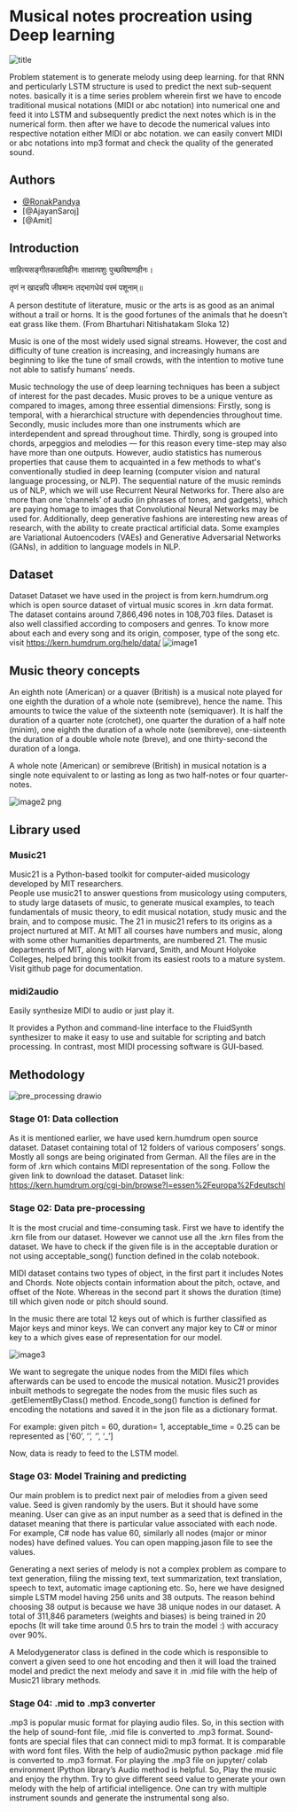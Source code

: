# Musical notes procreation using Deep learning

![title](https://user-images.githubusercontent.com/66405302/162425568-ed0327cb-51ad-46af-8216-c4f79ff3368c.png)

Problem statement is to generate melody using deep learning. for that RNN and perticularly LSTM structure is used to predict the next sub-sequent notes. basically it is a time series problem wherein first we have to encode traditional musical notations (MIDI or abc notation) into numerical one and feed it into LSTM and subsequently predict the next notes which is in the numerical form. then after we have to decode the numerical values into respective notation either MIDI or abc notation. we can easily convert MIDI or abc notations into mp3 format and check the quality of the generated sound.


## Authors

- [@RonakPandya](https://www.github.com/RonakPandya072)
- [@AjayanSaroj]
- [@Amit]

## Introduction
साहित्यसङ्गीतकलाविहीनः साक्षात्पशुः पुच्छविषाणहीनः। 

तृणं न खादन्नपि जीवमानः तद्भागधेयं परमं पशूनाम्॥

A person destitute of literature, music or the arts is as good as an animal without a trail or horns. It is the good fortunes of the animals that he doesn't eat grass like them. (From Bhartuhari Nitishatakam Sloka 12)

Music is one of the most widely used signal streams. However, the cost and difficulty of tune creation is increasing, and increasingly humans are beginning to like the tune of small crowds, with the intention to motive tune not able to satisfy humans' needs.

Music technology the use of deep learning techniques has been a subject of interest for the past decades. Music proves to be a unique venture as compared to images, among three essential dimensions: Firstly, song is temporal, with a hierarchical structure with dependencies throughout time. Secondly, music includes more than one instruments which are interdependent and spread throughout time. Thirdly, song is grouped into chords, arpeggios and melodies — for this reason every time-step may also have more than one outputs. However, audio statistics has numerous properties that cause them to acquainted in a few methods to what's conventionally studied in deep learning (computer vision and natural language processing, or NLP). The sequential nature of the music reminds us of NLP, which we will use Recurrent Neural Networks for. There also are more than one ‘channels’ of audio (in phrases of tones, and gadgets), which are paying homage to images that Convolutional Neural Networks may be used for. Additionally, deep generative fashions are interesting new areas of research, with the ability to create practical artificial data. Some examples are Variational Autoencoders (VAEs) and Generative Adversarial Networks (GANs), in addition to language models in NLP.

## Dataset

Dataset
Dataset we have used in the project is from kern.humdrum.org which is open source dataset of virtual music scores in .krn data format. The dataset contains around 7,866,496 notes in 108,703 files. Dataset is also well classified according to composers and genres. To know more about each and every song and its origin, composer, type of the song etc. visit https://kern.humdrum.org/help/data/
![image1](https://user-images.githubusercontent.com/66405302/162423967-88a97f74-ab7f-4021-8f90-332217f98a01.png)


## Music theory concepts
An eighth note (American) or a quaver (British) is a musical note played for one eighth the duration of a whole note (semibreve), hence the name. This amounts to twice the value of the sixteenth note (semiquaver). It is half the duration of a quarter note (crotchet), one quarter the duration of a half note (minim), one eighth the duration of a whole note (semibreve), one-sixteenth the duration of a double whole note (breve), and one thirty-second the duration of a longa.

A whole note (American) or semibreve (British) in musical notation is a single note equivalent to or lasting as long as two half-notes or four quarter-notes.

![image2 png](https://user-images.githubusercontent.com/66405302/162424170-4fcfd5f8-fdf8-453b-9e00-af8844966e95.jpg)



## Library used

### Music21

Music21 is a Python-based toolkit for computer-aided musicology developed by MIT researchers.  
People use music21 to answer questions from musicology using computers, to study large datasets of music, to generate musical examples, to teach fundamentals of music theory, to edit musical notation, study music and the brain, and to compose music.
The 21 in music21 refers to its origins as a project nurtured at MIT. At MIT all courses have numbers and music, along with some other humanities departments, are numbered 21. The music departments of MIT, along with Harvard, Smith, and Mount Holyoke Colleges, helped bring this toolkit from its easiest roots to a mature system. Visit github page for documentation.

### midi2audio

Easily synthesize MIDI to audio or just play it.

It provides a Python and command-line interface to the FluidSynth synthesizer to make it easy to use and suitable for scripting and batch processing. In contrast, most MIDI processing software is GUI-based.


## Methodology

![pre_processing drawio](https://user-images.githubusercontent.com/66405302/162424768-077124e6-d4e3-4cc1-a962-61013ea89d8c.png)

### Stage 01: Data collection
As it is mentioned earlier, we have used kern.humdrum open source dataset. Dataset containing total of 12 folders of various composers’ songs. Mostly all songs are being originated from German. All the files are in the form of .krn which contains MIDI representation of the song. Follow the given link to download the dataset.
Dataset link: https://kern.humdrum.org/cgi-bin/browse?l=essen%2Feuropa%2Fdeutschl

### Stage 02: Data pre-processing 

It is the most crucial and time-consuming task. First we have to identify the .krn file from our dataset. However we cannot use all the .krn files from the dataset. We have to check if the given file is in the acceptable duration or not using acceptable_song() function defined in the colab notebook.

MIDI dataset contains two types of object, in the first part it includes Notes and Chords. Note objects contain information about the pitch, octave, and offset of the Note. Whereas in the second part it shows the duration (time) till which given node or pitch should sound.

In the music there are total 12 keys out of which is further classified as Major keys and minor keys. We can convert any major key to C# or minor key to a which gives ease of representation for our model.

![image3](https://user-images.githubusercontent.com/66405302/162425099-d0e757ea-845e-4468-81e3-08e4bb54f9bf.png)

We want to segregate the unique nodes from the MIDI files which afterwards can be used to encode the musical notation. Music21 provides inbuilt methods to segregate the nodes from the music files such as .getElementByClass() method. Encode_song() function is defined for encoding the notations and saved it in the json file as a dictionary format.

For example: given pitch = 60, duration= 1, acceptable_time = 0.25 can be represented as
[‘60’, ‘_’, ‘_’, ‘_’]

Now, data is ready to feed to the LSTM model. 

### Stage 03: Model Training and predicting

Our main problem is to predict next pair of melodies from a given seed value. Seed is given randomly by the users. But it should have some meaning. User can give as an input number as a seed that is defined in the dataset meaning that there is particular value associated with each node. For example, C# node has value 60, similarly all nodes (major or minor nodes) have defined values. You can open mapping.jason file to see the values.

Generating a next series of melody is not a complex problem as compare to text generation, filing the missing text, text summarization, text translation, speech to text, automatic image captioning etc. So, here we have designed simple LSTM model having 256 units and 38 outputs. The reason behind choosing 38 output is because we have 38 unique nodes in our dataset. A total of 311,846 parameters (weights and biases) is being trained in 20 epochs (It will take time around 0.5 hrs to train the model :) with accuracy over 90%.

A Melodygenerator class is defined in the code which is responsible to convert a given seed to one hot encoding and then it will load the trained model and predict the next melody and save it in .mid file with the help of Music21 library methods.

### Stage 04: .mid to .mp3 converter

.mp3 is popular music format for playing audio files. So, in this section with the help of sound-font file, .mid file is converted to .mp3 format. Sound-fonts are special files that can connect midi to mp3 format. It is comparable with word font files. With the help of audio2music python package .mid file is converted to .mp3 format. For playing the .mp3 file on jupyter/ colab environment IPython library’s Audio method is helpful. So, Play the music and enjoy the rhythm. Try to give different seed value to generate your own melody with the help of artificial intelligence. One can try with multiple instrument sounds and generate the instrumental song also. 

